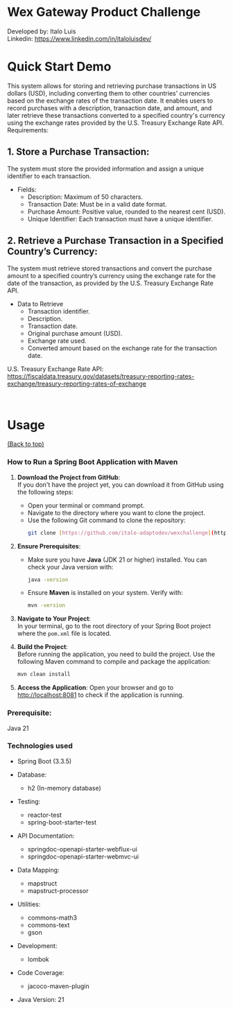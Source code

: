 
# Wex Gateway Product Challenge

Developed by: Italo Luis <br>
Linkedin: https://www.linkedin.com/in/italoluisdev/

# Quick Start Demo

This system allows for storing and retrieving purchase transactions in US dollars (USD), including converting them to other countries' currencies based on the exchange rates of the transaction date. It enables users to record purchases with a description, transaction date, and amount, and later retrieve these transactions converted to a specified country's currency using the exchange rates provided by the U.S. Treasury Exchange Rate API.
Requirements:

## 1. Store a Purchase Transaction:   

The system must store the provided information and assign a unique identifier to each transaction.

   - Fields:
     - Description: Maximum of 50 characters.
     - Transaction Date: Must be in a valid date format.
     - Purchase Amount: Positive value, rounded to the nearest cent (USD).
     - Unique Identifier: Each transaction must have a unique identifier.

 
## 2. Retrieve a Purchase Transaction in a Specified Country’s Currency: 

The system must retrieve stored transactions and convert the purchase amount to a specified country’s currency using the exchange rate for the date of the transaction, as provided by the U.S. Treasury Exchange Rate API.

- Data to Retrieve
  - Transaction identifier.
  - Description.
  - Transaction date.
  - Original purchase amount (USD).
  - Exchange rate used.
  - Converted amount based on the exchange rate for the transaction date.



U.S. Treasury Exchange Rate API:
https://fiscaldata.treasury.gov/datasets/treasury-reporting-rates-exchange/treasury-reporting-rates-of-exchange


<br>

# Usage
[(Back to top)](#table-of-contents)

### How to Run a Spring Boot Application with Maven

1. **Download the Project from GitHub**:  
   If you don't have the project yet, you can download it from GitHub using the following steps:
   - Open your terminal or command prompt.
   - Navigate to the directory where you want to clone the project.
   - Use the following Git command to clone the repository:
     ```bash
     git clone [https://github.com/italo-adaptodev/wexchallenge](https://github.com/italo-adaptodev/wexchallenge)
     ```

2. **Ensure Prerequisites**:  
   - Make sure you have **Java** (JDK 21 or higher) installed. You can check your Java version with:  
     ```bash
     java -version
     ```
   - Ensure **Maven** is installed on your system. Verify with:  
     ```bash
     mvn -version
     ```

3. **Navigate to Your Project**:  
   In your terminal, go to the root directory of your Spring Boot project where the `pom.xml` file is located.

4. **Build the Project**:  
   Before running the application, you need to build the project. Use the following Maven command to compile and package the application:
   ```bash
   mvn clean install
   
5. **Access the Application**:
Open your browser and go to [ http://localhost:8081](http://localhost:8081/swagger-ui/index.html#/) to check if the application is running.

###  Prerequisite:
Java 21

### Technologies used

- Spring Boot (3.3.5)
 
- Database:
  - h2 (In-memory database)

- Testing:
  - reactor-test
  - spring-boot-starter-test

- API Documentation:
  - springdoc-openapi-starter-webflux-ui
  - springdoc-openapi-starter-webmvc-ui

- Data Mapping:
  - mapstruct
  - mapstruct-processor

- Utilities:
  - commons-math3
  - commons-text
  - gson

- Development:
  - lombok

- Code Coverage:
  - jacoco-maven-plugin

- Java Version: 21



